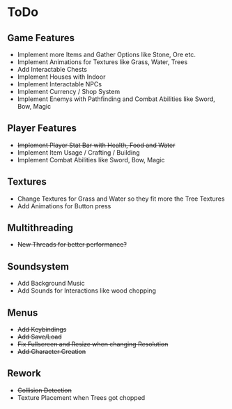 # ToDo

## Game Features

* Implement more Items and Gather Options like Stone, Ore etc.
* Implement Animations for Textures like Grass, Water, Trees
* Add Interactable Chests
* Implement Houses with Indoor
* Implement Interactable NPCs
* Implement Currency / Shop System
* Implement Enemys with Pathfinding and Combat Abilities like Sword, Bow, Magic

## Player Features

* ~~Implement Player Stat Bar with Health, Food and Water~~
* Implement Item Usage / Crafting / Building
* Implement Combat Abilities like Sword, Bow, Magic

## Textures

* Change Textures for Grass and Water so they fit more the Tree Textures
* Add Animations for Button press

## Multithreading

* ~~New Threads for better performance?~~

## Soundsystem

* Add Background Music
* Add Sounds for Interactions like wood chopping

## Menus

* ~~Add Keybindings~~
* ~~Add Save/Load~~
* ~~Fix Fullscreen and Resize when changing Resolution~~
* ~~Add Character Creation~~

## Rework

* ~~Collision Detection~~
* Texture Placement when Trees got chopped  
